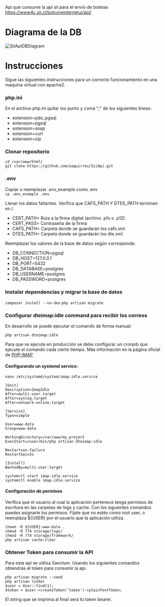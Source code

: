 Api que consume la api sii para el envío de boletas https://www4c.sii.cl/bolcoreinternetui/api/

# Diagrama de la DB

![SiiApiDBDiagram](https://github.com/aaguirreu/SiiApi/assets/64426866/70b3a044-cb09-4528-9d7c-724e6a1c61d0)



# Instrucciones
Sigue las siguientes instrucciones para un correcto funcionamiento en una maquina virtual con apache2.

### php.ini

En el archivo php.ini quitar los punto y coma ";" de los siguientes líneas:
- extension=pdo_pgsql
- extension=pgsql
- extension=soap
- extension=curl
- extension=zip

### Clonar repositorio

```
cd /var/www/html/
git clone https://github.com/aaguirreu/SiiApi.git
```

### .env

 Copiar o reemplazar .env_example como .env  
`cp .env_example .env`

Llenar los datos faltantes. Verifica que CAFS_PATH Y DTES_PATH terminen en /.

- CERT_PATH= Ruta a la firma digital (archivo .pfx o .p12).
- CERT_PASS= Contraseña de la firma
- CAFS_PATH= Carpeta donde se guardarán los cafs.xml
- DTES_PATH= Carpeta donde se guardarán los dte.xml

Reemplazar los valores de la base de datos según corresponda:

- DB_CONNECTION=pgsql
- DB_HOST=127.0.0.1
- DB_PORT=5432
- DB_DATABASE=postgres
- DB_USERNAME=postgres
- DB_PASSWORD=postgres

### Instalar dependencias y migrar la base de datos

`composer install --no-dev`
`php artisan migrate`

### Configurar dteimap:idle command para recibir los correos

En desarrollo se puede ejecutar el comando de forma manual:

`php artisan dteimap:idle`

Para que se ejecute en producción se debe configurar un cronjob que ejecute el comando cada cierto tiempo.
Más información en la página oficial de [PHP-IMAP](https://www.php-imap.com/frameworks/laravel/service)

#### Configurando un systemd service:

`nano /etc/systemd/system/imap-idle.service`

```
[Unit]
Description=ImapIdle
After=multi-user.target
After=syslog.target
After=network-online.target

[Service]
Type=simple

User=www-data
Group=www-data

WorkingDirectory=/var/www/my_project
ExecStart=/user/bin/php artisan dteimap:idle

Restart=on-failure
RestartSec=5s

[Install]
WantedBy=multi-user.target
```
```
systemctl start imap-idle.service
systemctl enable imap-idle.service
```

#### Configuración de permisos

Verifica que el usuario al cual la aplicación pertenece tenga permisos de escritura en las carpetas de logs y cache. Con los siguientes comandos puedes asignarle los permisos. Fíjate que no estés como root user, o reemplaza ${USER} por el usuario que la aplicación utiliza.
```
chown -R ${USER}:www-data .
chmod -R 774 storage/logs/
chmod -R 774 storage/framework/
php artisan cache:clear
```

### Obtener Token para consumir la API

Para esta api se utiliza Sanctum. Usando los siguientes comandos obtendrás el token para consumir la api.

```
php artisan migrate --seed
php artisan tinker
$user = User::find(1);
$token = $user->createToken('token')->plainTextToken;
```

El string que se imprima al final será tu token bearer.
